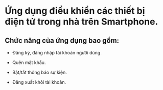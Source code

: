 # Ứng dụng điều khiển các thiết bị điện tử trong nhà trên Smartphone.
## Chức năng của ứng dụng bao gồm:
- Đăng ký, đăng nhập tài khoản người dùng.
- Quên mật khẩu.


- Bật/tắt thông báo sự kiện.
- Đăng xuất khỏi tài khoản.

